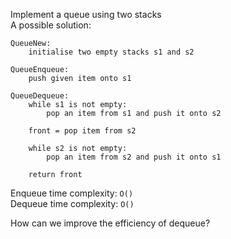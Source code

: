 Implement a queue using two stacks  
A possible solution: 
```
QueueNew:
	initialise two empty stacks s1 and s2

QueueEnqueue:
	push given item onto s1

QueueDequeue:
	while s1 is not empty:
		pop an item from s1 and push it onto s2

	front = pop item from s2

	while s2 is not empty:
		pop an item from s2 and push it onto s1

	return front
```

Enqueue time complexity: ```O()```  
Dequeue time complexity: ```O()```  
  
How can we improve the efficiency of dequeue?
```

```